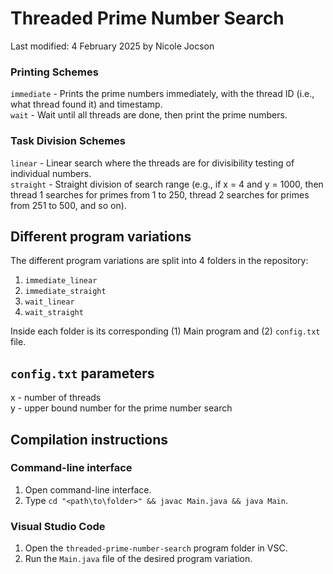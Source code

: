 # Threaded Prime Number Search  
Last modified: 4 February 2025 by Nicole Jocson  

### Printing Schemes  
`immediate` - Prints the prime numbers immediately, with the thread ID (i.e., what thread found it) and timestamp.  
`wait` - Wait until all threads are done, then print the prime numbers.  

### Task Division Schemes  
`linear` - Linear search where the threads are for divisibility testing of individual numbers.  
`straight` - Straight division of search range (e.g., if x = 4 and y = 1000, then thread 1 searches for primes from 1 to 250, thread 2 searches for primes from 251 to 500, and so on).  

## Different program variations  
The different program variations are split into 4 folders in the repository:  
1. `immediate_linear`  
2. `immediate_straight`  
3. `wait_linear`  
4. `wait_straight`  
  
Inside each folder is its corresponding (1) Main program and (2) `config.txt` file.

## `config.txt` parameters  
x - number of threads  
y - upper bound number for the prime number search  

## Compilation instructions  
### Command-line interface  
1. Open command-line interface.  
2. Type `cd "<path\to\folder>" && javac Main.java && java Main`.  

### Visual Studio Code  
1. Open the `threaded-prime-number-search` program folder in VSC.  
2. Run the `Main.java` file of the desired program variation.  
